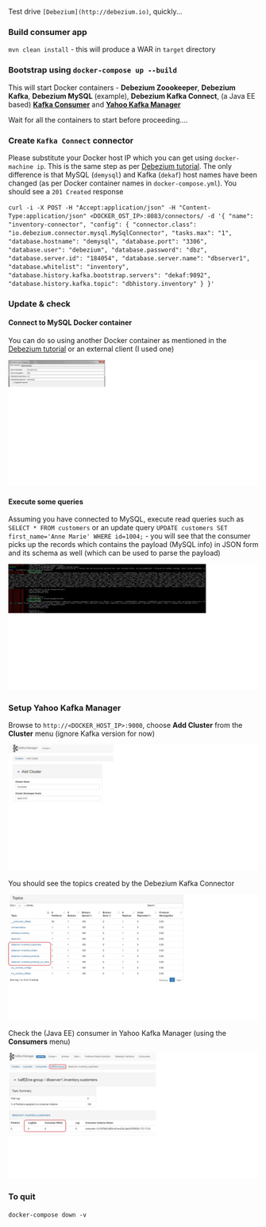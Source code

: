 Test drive `[Debezium](http://debezium.io)`, quickly...

### Build consumer app

`mvn clean install` - this will produce a WAR in `target` directory

### Bootstrap using `docker-compose up --build`

This will start Docker containers - **Debezium Zoookeeper**, **Debezium Kafka**, **Debezium MySQL** (example), **Debezium Kafka Connect**, (a Java EE based) [**Kafka Consumer**](https://abhirockzz.wordpress.com/2017/06/01/kafeene-2-kafka-concurrency-utilities/) and [**Yahoo Kafka Manager**](https://hub.docker.com/r/sheepkiller/kafka-manager/)

Wait for all the containers to start before proceeding....

### Create `Kafka Connect` connector 

Please substitute your Docker host IP which you can get using `docker-machine ip`. This is the same step as per [Debezium tutorial](http://debezium.io/docs/tutorial/). The only difference is that MySQL (`demysql`) and Kafka (`dekaf`) host names have been changed (as per Docker container names in `docker-compose.yml`). You should see a `201 Created` response

`curl -i -X POST -H "Accept:application/json" -H "Content-Type:application/json" <DOCKER_OST_IP>:8083/connectors/ -d '{ "name": "inventory-connector", "config": { "connector.class": "io.debezium.connector.mysql.MySqlConnector", "tasks.max": "1", "database.hostname": "demysql", "database.port": "3306", "database.user": "debezium", "database.password": "dbz", "database.server.id": "184054", "database.server.name": "dbserver1", "database.whitelist": "inventory", "database.history.kafka.bootstrap.servers": "dekaf:9092", "database.history.kafka.topic": "dbhistory.inventory" } }'`


### Update & check

#### Connect to MySQL Docker container

You can do so using another Docker container as mentioned in the [Debezium tutorial](http://debezium.io/docs/tutorial/) or  an external client (I used one)

![](mysql-1.jpg)

#### Execute some queries

Assuming you have connected to MySQL, execute read queries such as `SELECT * FROM customers` or an update query `UPDATE customers SET first_name='Anne Marie' WHERE id=1004;` - you will see that the consumer picks up the records which contains the payload (MySQL info) in JSON form and its schema as well (which can be used to parse the payload)

![](consumer-2.jpg)

### Setup Yahoo Kafka Manager

Browse to `http://<DOCKER_HOST_IP>:9000`, choose **Add Cluster** from the **Cluster** menu (ignore Kafka version for now)

![](ykm-1.jpg)

You should see the topics created by the Debezium Kafka Connector

![](ykm-2.jpg)

Check the (Java EE) consumer in Yahoo Kafka Manager (using the **Consumers** menu)

![](consumer-1.jpg)

### To quit

`docker-compose down -v`

